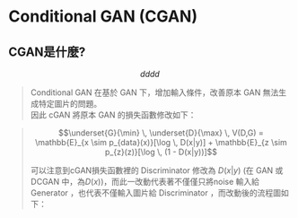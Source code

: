  # **Conditional GAN (CGAN)**

## CGAN是什麼?

$$ dddd $$
>Conditional GAN 在基於 GAN 下，增加輸入條件，改善原本 GAN 無法生成特定圖片的問題。 <br>
>因此 cGAN 將原本 GAN 的損失函數修改如下：<br>


>$$\underset{G}{\min} \, \underset{D}{\max} \, V(D,G) = \mathbb{E}_{x \sim p_{data}(x)}[\log \, D(x|y)] + \mathbb{E}_{z \sim p_{z}(z)}[\log \, (1 - D(x|y))]$$
>
>可以注意到cGAN損失函數裡的 Discriminator 修改為 $D(x|y)$ (在 GAN 或 DCGAN 中，為$D(x)$)，而此一改動代表著不僅僅只將noise 輸入給 Generator ，也代表不僅輸入圖片給 Discriminator ，而改動後的流程圖如下：

